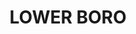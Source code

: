 ---
lastmod: '2025-04-06T06:05:20+00:00'
latitude: -35.13887949
layout: suburb
longitude: 149.786215
postcode: '2580'
state: NSW
title: LOWER BORO
url: /nsw/lower-boro/
---